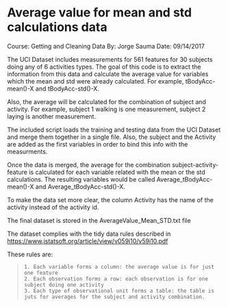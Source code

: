 # Average value for mean and std calculations data

Course: Getting and Cleaning Data
 By: Jorge Sauma
  Date: 09/14/2017
 
 The UCI Dataset includes measurements for 561 features for 30 subjects doing any of 6 activities types. The goal of this code is to extract the information from this data and calculate the average value for variables which the mean and std were already calculated. For example, tBodyAcc-mean()-X and tBodyAcc-std()-X.

Also, the average will be calculated for the combination of subject and activity. For example, subject 1 walking is one measurement, subject 2 laying is another measurement. 

The included script loads the training and testing data from the UCI Dataset and merge them together in a single file. Also, the subject and the Activity are added as the first variables in order to bind this info with the measurments.

Once the data is merged, the average for the combination subject-activity-feature is calculated for each variable related with the mean or the std calculations. The resulting variables would
be called Average_tBodyAcc-mean()-X and Average_tBodyAcc-std()-X.

To make the data set more clear, the column Activity has the name of
the activity instead of the activity id.
 
The final dataset is stored in the AverageValue_Mean_STD.txt file

The dataset complies with the tidy data rules described in 
https://www.jstatsoft.org/article/view/v059i10/v59i10.pdf

These rules are:
>     1. Each variable forms a column: the average value is for just one feature
>     2. Each observation forms a row: each observation is for one subject doing one activity
>     3. Each type of observational unit forms a table: the table is juts for averages for the subject and activity combination.
